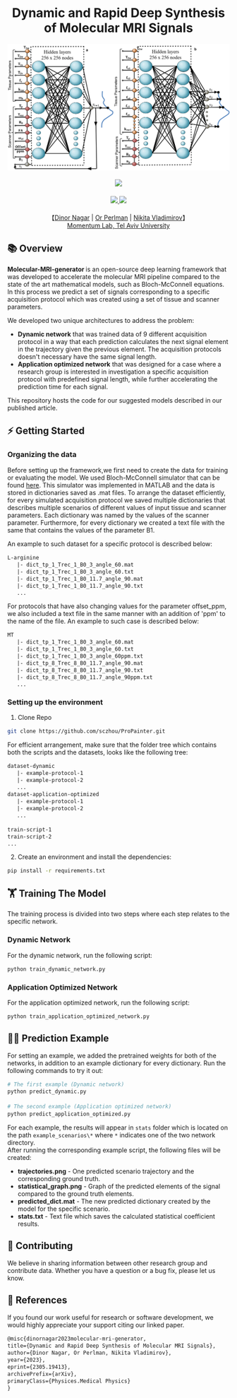 <div align="center">


<h1>Dynamic and Rapid Deep Synthesis of Molecular MRI Signals
</h1>

<img src = "figures/architecture.png" width = "700">  

<div>
    <br>
    <img src="https://api.visitorbadge.io/api/visitors?path=https%3A%2F%2Fgithub.com%2FDinorNagar%2FMolecular-MRI-Generator&label=visitors&countColor=%23263759">
    <h4 align="center">
        <a href="https://arxiv.org/abs/2305.19413" target='_blank'>
        <img src="https://img.shields.io/badge/arXiv-2305.19413-b31b1b.svg">
        </a> 
        <img src="https://api.infinitescript.com/badgen/badge?ltext=language&rtext=Python&color=fc9003")>
    </h4>
    
</div>
【<a href='https://github.com/DinorNagar' target='_blank'>Dinor Nagar</a> |
<a href='https://github.com/operlman' target='_blank'>Or Perlman</a> |
<a href='https://github.com/vnikale' target='_blank'>Nikita Vladimirov</a>】
<div>
<a href='https://mri-ai.github.io/' target='_blank'>Momentum Lab, Tel Aviv University</a>
</div>
</div>


## 📚 Overview

<strong>Molecular-MRI-generator </strong> is an open-source deep learning framework that was developed to accelerate
the molecular MRI pipeline compared to the state of the art mathematical models, such as Bloch-McConnell equations.
In this process we predict a set of signals corresponding to a specific acquisition protocol which was created using
a set of tissue and scanner parameters.

We developed two unique architectures to address the problem:
- <strong>Dynamic network</strong> that was trained data of 9 different acquisition protocol in a way that each prediction calculates
the next signal element in the trajectory given the previous element. The acquisition protocols doesn't necessary have the same signal length.
- <strong>Application optimized network</strong> that was designed for a case where a research group is interested in
investigation a specific acquisition protocol with predefined signal length, while further accelerating the prediction
time for each signal.

This repository hosts the code for our suggested models described in our published article. 


## ⚡ Getting Started

### Organizing the data
Before setting up the framework,we first need to create the data for training or evaluating the model. We used
Bloch-McConnell simulator that can be found <a href='https://mri-ai.github.io/' target='_blank'>here</a>. This simulator
was implemented in MATLAB and the data is stored in dictionaries saved as .mat files. To arrange the dataset
efficiently, for every simulated acquisition protocol we saved multiple dictionaries that describes multiple scenarios
of different values of input tissue and scanner parameters. Each dictionary was named by the values of the scanner parameter.
Furthermore, for every dictionary we created a text file with the same that contains the values of the parameter B1.

An example to such dataset for a specific protocol is described below:

```
L-arginine
   |- dict_tp_1_Trec_1_B0_3_angle_60.mat
   |- dict_tp_1_Trec_1_B0_3_angle_60.txt
   |- dict_tp_1_Trec_1_B0_11.7_angle_90.mat
   |- dict_tp_1_Trec_1_B0_11.7_angle_90.txt
   ...
```

For protocols that have also changing values for the parameter offset_ppm, we also included a text file in the same
manner with an addition of 'ppm' to the name of the file.
An example to such case is described below:

```
MT
   |- dict_tp_1_Trec_1_B0_3_angle_60.mat
   |- dict_tp_1_Trec_1_B0_3_angle_60.txt
   |- dict_tp_1_Trec_1_B0_3_angle_60ppm.txt
   |- dict_tp_8_Trec_8_B0_11.7_angle_90.mat
   |- dict_tp_8_Trec_8_B0_11.7_angle_90.txt
   |- dict_tp_8_Trec_8_B0_11.7_angle_90ppm.txt
   ...
```

### Setting up the environment
1. Clone Repo

```bash
git clone https://github.com/sczhou/ProPainter.git
```
For efficient arrangement, make sure that the folder tree which contains both the scripts and the datasets,
looks like the following tree:

```
dataset-dynamic
   |- example-protocol-1
   |- example-protocol-2
   ...
dataset-application-optimized
   |- example-protocol-1
   |- example-protocol-2
   ...   
  
train-script-1
train-script-2
...
```

2. Create an environment and install the dependencies:

```bash
pip install -r requirements.txt
```




## 🏋️ Training The Model
The training process is divided into two steps where each step relates to the specific network.

### Dynamic Network
For the dynamic network, run the following script:
```bash
python train_dynamic_network.py
```

### Application Optimized Network
For the application optimized network, run the following script:
```bash
python train_application_optimized_network.py
```

## 🏄🏻 Prediction Example
For setting an example, we added the pretrained weights for both of the networks, in addition to an example dictionary for every dictionary.
Run the following commands to try it out:

```bash
# The first example (Dynamic network)
python predict_dynamic.py

# The second example (Application optimized network)
python predict_application_optimized.py
```

For each example, the results will appear in `stats` folder which is located on the path `example_scenarios\*` where `*` indicates one of the two network directory.<br />
After running the corresponding example script, the following files will be created:
* __trajectories.png__ - One predicted scenario trajectory and the corresponding ground truth. 
* __statistical_graph.png__ - Graph of the predicted elements of the signal compared to the ground truth elements.
* __predicted_dict.mat__ - The new predicted dictionary created by the model for  the specific scenario.
* __stats.txt__ - Text file which saves the calculated statistical coefficient results.


## 🚀 Contributing
We believe in sharing information between other research group and contribute data. 
Whether you have a question or a bug fix, please let us know.


## 📑 References
If you found our work useful for research or software development, 
we would highly appreciate your support citing our linked paper.   
``` # TO CHANGE
@misc{dinornagar2023molecular-mri-generator,
title={Dynamic and Rapid Deep Synthesis of Molecular MRI Signals},
author={Dinor Nagar, Or Perlman, Nikita Vladimirov},
year={2023},
eprint={2305.19413},
archivePrefix={arXiv},
primaryClass={Physices.Medical Physics}
}
```

